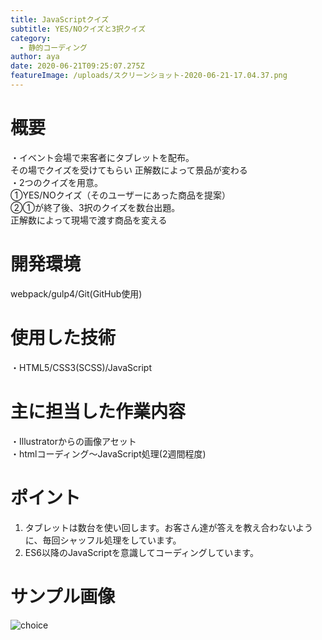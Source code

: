 ```yaml
---
title: JavaScriptクイズ
subtitle: YES/NOクイズと3択クイズ
category:
  - 静的コーディング
author: aya
date: 2020-06-21T09:25:07.275Z
featureImage: /uploads/スクリーンショット-2020-06-21-17.04.37.png
---
```

# 概要

・イベント会場で来客者にタブレットを配布。\
その場でクイズを受けてもらい
正解数によって景品が変わる\
・2つのクイズを用意。\
①YES/NOクイズ（そのユーザーにあった商品を提案）\
②①が終了後、3択のクイズを数台出題。\
正解数によって現場で渡す商品を変える  

# 開発環境

webpack/gulp4/Git(GitHub使用)

# 使用した技術

・HTML5/CSS3(SCSS)/JavaScript

# 主に担当した作業内容

・Illustratorからの画像アセット\
・htmlコーディング〜JavaScript処理(2週間程度)

# ポイント

1. タブレットは数台を使い回します。お客さん達が答えを教え合わないように、毎回シャッフル処理をしています。　　
2. ES6以降のJavaScriptを意識してコーディングしています。

# サンプル画像

![choice](/uploads/amway_choice.png "choice")